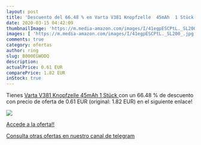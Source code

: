 ```yaml
---
layout: post
title: 'Descuento del 66.48 % en Varta V381 Knopfzelle  45mAh  1 Stück '
date: 2020-03-15 04:42:09
thumbnailImage: 'https://m.media-amazon.com/images/I/41egpESCPtL._SL200_.jpg'
images: [ 'https://m.media-amazon.com/images/I/41egpESCPtL._SL200_.jpg' ]
comments: true
category: ofertas
author: ring
slug: B000EGWODQ
description:
actualPrice: 0.61 EUR
comparePrice: 1.82 EUR
inStock: true
---
```


Tienes [Varta V381 Knopfzelle  45mAh  1 Stück ](https://www.amazon.com/dp/B000EGWODQ/?tag=redken08-20) con un 66.48 % de descuento con precio de oferta de 0.61 EUR (original: 1.82 EUR) en el siguiente enlace!

[![](https://m.media-amazon.com/images/I/41egpESCPtL._SL200_.jpg)](https://www.amazon.com/dp/B000EGWODQ/?tag=redken08-20)

[Accede a la oferta!!](https://www.amazon.com/dp/B000EGWODQ/?tag=redken08-20)

[Consulta otras ofertas en nuestro canal de telegram](https://t.me/s/ofertas25)
